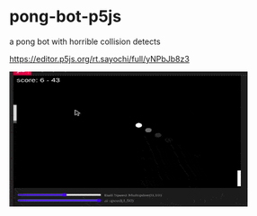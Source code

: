 # pong-bot-p5js
a pong bot with horrible collision detects

https://editor.p5js.org/rt.sayochi/full/yNPbJb8z3

![gif](https://github.com/clod44/pong-bot-p5js/blob/main/screencast.gif)
